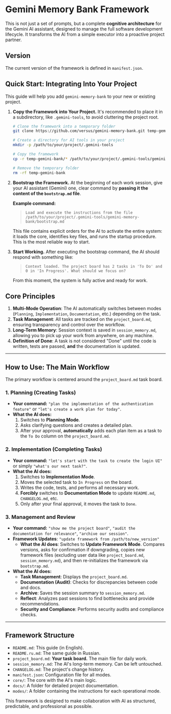# Gemini Memory Bank Framework

This is not just a set of prompts, but a complete **cognitive architecture** for the Gemini AI assistant, designed to manage the full software development lifecycle. It transforms the AI from a simple executor into a proactive project partner.

## Version

The current version of the framework is defined in `manifest.json`.

## Quick Start: Integrating Into Your Project

This guide will help you add `gemini-memory-bank` to your new or existing project.

1.  **Copy the Framework into Your Project.**
    It's recommended to place it in a subdirectory, like `.gemini-tools`, to avoid cluttering the project root.

    ```bash
    # Clone the framework into a temporary folder
    git clone https://github.com/versus/gemini-memory-bank.git temp-gemini-bank

    # Create a directory for AI tools in your project
    mkdir -p /path/to/your/project/.gemini-tools

    # Copy the framework
    cp -r temp-gemini-bank/* /path/to/your/project/.gemini-tools/gemini-memory-bank

    # Remove the temporary folder
    rm -rf temp-gemini-bank
    ```

2.  **Bootstrap the Framework.**
    At the beginning of each work session, give your AI assistant (Gemini) one, clear command by **passing it the content of the `bootstrap.md` file**.

    **Example command:**
    > `Load and execute the instructions from the file /path/to/your/project/.gemini-tools/gemini-memory-bank/bootstrap.md`

    This file contains explicit orders for the AI to activate the entire system: it loads the core, identifies key files, and runs the startup procedure. This is the most reliable way to start.

3.  **Start Working.**
    After executing the bootstrap command, the AI should respond with something like:
    > `Context loaded. The project board has 2 tasks in 'To Do' and 0 in 'In Progress'. What should we focus on?`

    From this moment, the system is fully active and ready for work.

## Core Principles

1.  **Multi-Mode Operation**: The AI automatically switches between modes (`Planning`, `Implementation`, `Documentation`, etc.) depending on the task.
2.  **Task Management**: All tasks are tracked on the `project_board.md`, ensuring transparency and control over the workflow.
3.  **Long-Term Memory**: Session context is saved in `session_memory.md`, allowing you to pick up your work from anywhere, on any machine.
4.  **Definition of Done**: A task is not considered "Done" until the code is written, tests are passed, **and** the documentation is updated.

---

## How to Use: The Main Workflow

The primary workflow is centered around the `project_board.md` task board.

### 1. Planning (Creating Tasks)

*   **Your command:** `"plan the implementation of the authentication feature"` or `"let's create a work plan for today"`.
*   **What the AI does:**
    1.  Switches to **Planning Mode**.
    2.  Asks clarifying questions and creates a detailed plan.
    3.  After your approval, **automatically** adds each plan item as a task to the `To Do` column on the `project_board.md`.

### 2. Implementation (Completing Tasks)

*   **Your command:** `"let's start with the task to create the login UI"` or simply `"what's our next task?"`.
*   **What the AI does:**
    1.  Switches to **Implementation Mode**.
    2.  Moves the selected task to `In Progress` on the board.
    3.  Writes the code, tests, and performs all necessary work.
    4.  **Forcibly** switches to **Documentation Mode** to update `README.md`, `CHANGELOG.md`, etc.
    5.  Only after your final approval, it moves the task to `Done`.

### 3. Management and Review

*   **Your command:** `"show me the project board"`, `"audit the documentation for relevance"`, `"archive our session"`.
*   **Framework Updates**: `"update framework from /path/to/new_version"`
    *   **What the AI does**: Switches to **Update Framework Mode**. Compares versions, asks for confirmation if downgrading, copies new framework files (excluding user data like `project_board.md`, `session_memory.md`), and then re-initializes the framework via `bootstrap.md`.
*   **What the AI does:**
    *   **Task Management**: Displays the `project_board.md`.
    *   **Documentation (Audit)**: Checks for discrepancies between code and docs.
    *   **Archive**: Saves the session summary to `session_memory.md`.
    *   **Reflect**: Analyzes past sessions to find bottlenecks and provide recommendations.
    *   **Security and Compliance**: Performs security audits and compliance checks.

---

## Framework Structure

*   `README.md`: This guide (in English).
*   `README.ru.md`: The same guide in Russian.
*   `project_board.md`: **Your task board.** The main file for daily work.
*   `session_memory.md`: The AI's long-term memory. Can be left untouched.
*   `CHANGELOG.md`: The project's change history.
*   `manifest.json`: Configuration file for all modes.
*   `core/`: The core with the AI's main logic.
*   `docs/`: A folder for detailed project documentation.
*   `modes/`: A folder containing the instructions for each operational mode.

This framework is designed to make collaboration with AI as structured, predictable, and professional as possible.